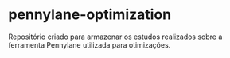 # pennylane-optimization
Repositório criado para armazenar os estudos realizados sobre a ferramenta Pennylane utilizada para otimizações.
